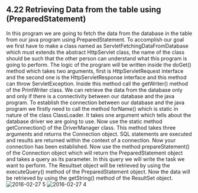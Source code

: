 4.22 Retrieving Data from the table using (PreparedStatement)
-------------------------------------------------------------
In this program we are going to fetch the data from the database in the table from our java program using PreparedStatement. 
To accomplish our goal we first have to make a class named as ServletFetchingDataFromDatabase which must extends the abstract HttpServlet class, the name of the class should be such that the other person can understand what this program is going to perform. The logic of the program will be written inside the doGet() method which takes two arguments, first is HttpServletRequest interface and the second one is the HttpServletResponse interface and this method can throw ServletException.
Inside this method call the getWriter() method of the PrintWriter class. We can retrieve the data from the database only and only if there is a connectivity between our database and the java program. To establish the connection between our database and the java program we firstly need to call the method forName() which is static in nature of the class ClassLoader. It takes one argument which tells about the database driver  we are going to use. Now use the static method getConnection() of the DriverManager class. This method takes three arguments and returns the Connection object. SQL statements are executed and  results are returned within the context of a connection. Now your connection has been established. Now use the method prepareStatement() of the Connection object which will return the PreparedStatement object and takes a query as its parameter. In this query we will write the task we want to perform. The Resultset object will be retrieved by using the executeQuery() method of the PreparedStatement object. Now the data will be retrieved by using the getString() method of the ResultSet object.
![2016-02-27 5](https://cloud.githubusercontent.com/assets/16263300/13371268/b4d4ed40-dd47-11e5-9740-89c24876f7fa.png)
![2016-02-27 4](https://cloud.githubusercontent.com/assets/16263300/13371269/b4eaa9dc-dd47-11e5-9061-883e7522457d.png)

